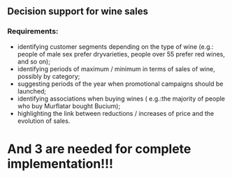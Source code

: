 ## Decision support for wine sales

### Requirements: 
- identifying customer segments depending on the type of wine (e.g.: people of male sex prefer dryvarieties, people over 55 prefer red wines, and so on);
- identifying periods of maximum / minimum in terms of sales of wine, possibly by category;
- suggesting periods of the year when promotional campaigns should be launched;
- identifying associations when buying wines ( e.g.:the majority of people who buy Murflatar bought Bucium);
- highlighting the link between reductions / increases of price and the evolution of sales.

# And 3 are needed for complete implementation!!!
